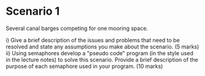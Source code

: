 # Scenario 1

Several canal barges competing for one mooring space.

i) Give a brief description of the issues and problems that need to be resolved and state any assumptions you make about the scenario. (5 marks)
ii) Using semaphores develop a "pseudo code" program (in the style used in the lecture notes) to solve this scenario. Provide a brief description of the purpose of each semaphore used in your program. (10 marks)
